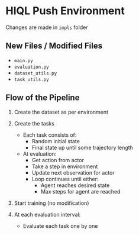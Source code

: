# HIQL Push Environment

Changes are made in `impls` folder

## New Files / Modified Files
- `main.py`
- `evaluation.py`
- `dataset_utils.py`
- `task_utils.py`

## Flow of the Pipeline

1. Create the dataset as per environment
2. Create the tasks
   - Each task consists of:
     - Random initial state
     - Final state up until some trajectory length
   - At evaluation:
     - Get action from actor
     - Take a step in environment
     - Update next observation for actor
     - Loop continues until either:
       - Agent reaches desired state
       - Max steps for agent are reached

3. Start training (no modification)
4. At each evaluation interval:
   - Evaluate each task one by one
